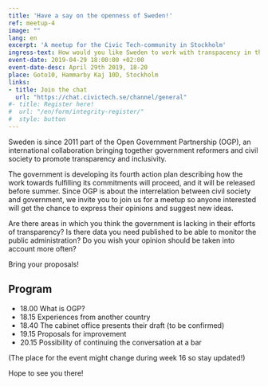 ```yaml
---
title: 'Have a say on the openness of Sweden!' 
ref: meetup-4
image: ""
lang: en 
excerpt: 'A meetup for the Civic Tech-community in Stockholm'
ingress-text: How would you like Sweden to work with transpacency in the future? Join the discussion and give your opinion on the action plan! 
event-date: 2019-04-29 18:00:00 +02:00
event-date-desc: April 29th 2019, 18-20
place: Goto10, Hammarby Kaj 10D, Stockholm
links:
- title: Join the chat
  url: "https://chat.civictech.se/channel/general"
#- title: Register here!
#  url: "/en/form/integrity-register/"
#  style: button
---
```

Sweden is since 2011 part of the Open Government Partnership (OGP), an international collaboration bringing together government reformers and civil society to promote transparency and inclusivity. 

The government is developing its fourth action plan describing how the work towards fulfilling its commitments will proceed, and it will be released before summer. Since OGP is about the interrelation between civil society and government, we invite you to join us for a meetup so anyone interested will get the chance to express their opinions and suggest new ideas.

Are there areas in which you think the government is lacking in their efforts of transparency? Is there data you need published to be able to monitor the public administration? Do you wish your opinion should be taken into account more often?

Bring your proposals!

## Program
* 18.00 What is OGP?
* 18.15 Experiences from another country
* 18.40 The cabinet office presents their draft (to be confirmed)
* 19.15 Proposals for improvement
* 20.15 Possibility of continuing the conversation at a bar

(The place for the event might change during week 16 so stay updated!)

 Hope to see you there!


